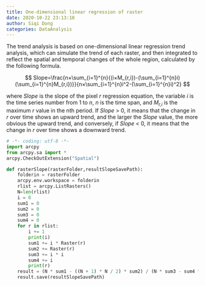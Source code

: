 ```yaml
---
title: One-dimensional linear regression of raster
date: 2020-10-22 23:13:18
author: Siqi Dong
categories: DataAnalysis
---
```

The trend analysis is based on one-dimensional linear regression trend analysis, which can simulate the trend of each raster, and then integrated to reflect the spatial and temporal changes of the whole region, calculated by the following formula.

$$
Slope=\frac{n×\sum_{i=1}^{n}{(i×M_{r,i})-(\sum_{i=1}^{n}i)(\sum_{i=1}^{n}M_{r,i})}}{n×\sum_{i=1}^{n}i^2-(\sum_{i=1}^{n}i)^2}
$$

where *Slope* is the slope of the pixel *r* regression equation, the variable *i* is the time series number from 1 to *n*, *n* is the time span, and *M<sub>r,i</sub>* is the maximum *r* value in the nth period.
If *Slope* > 0, it means that the change in *r* over time shows an upward trend, and the larger the *Slope* value, the more obvious the upward trend, and conversely, if *Slope* < 0, it means that the change in *r* over time shows a downward trend.
 
 
```python
# -*- coding: utf-8 -*-
import arcpy
from arcpy.sa import *
arcpy.CheckOutExtension("Spatial")

def rasterSlope(rasterFolder,resultSlopeSavePath):
	folderin = rasterFolder
	arcpy.env.workspace = folderin
	rlist = arcpy.ListRasters()
	N=len(rlist)
	i = 0
	sum1 = 0
	sum2 = 0
	sum3 = 0
	sum4 = 0
	for r in rlist:
		i += 1
		print(i)
		sum1 += i * Raster(r)
		sum2 += Raster(r)
		sum3 += i * i
		sum4 += i
		print(r)
	result = (N * sum1 - ((N + 1) * N / 2) * sum2) / (N * sum3 - sum4 * sum4)
	result.save(resultSlopeSavePath)
```